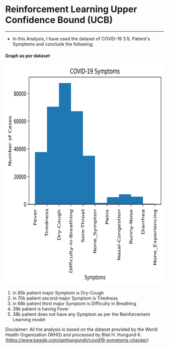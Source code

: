 # Reinforcement Learning Upper Confidence Bound (UCB)
<hr>

* In this Analysis, I have used the dataset of COVID-19 3.1L Patient's Symptoms and conclude the following;

#### Graph as per dataset

<img src="COVID-19 Symptoms.png" alt="COVID-19 Symptoms Chart" width="700" height="700">


1. in 85k patient major Symptom is Dry-Cough
2. in 70k patient second major Symptom is Tiredness
3. in 68k patient third major Symptom is Difficulty in Breathing
4. 39k patient is having Fever
5. 38k patient does not have any Symptom as per the Reinforcement Learning model

Disclaimer: All the analysis is based on the dataset provided by the World Health Organization (WHO) and processed by Bilal H. Hungund K.
(https://www.kaggle.com/iamhungundji/covid19-symptoms-checker)